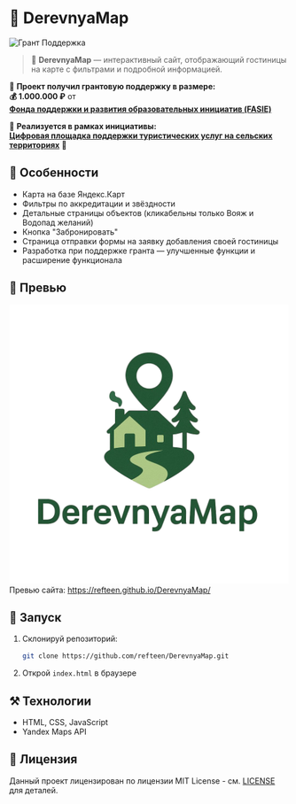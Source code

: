 # 📜 **DerevnyaMap**  

![Грант Поддержка](https://img.shields.io/badge/%F0%9F%8F%86%20Грант%20поддержка-1.000.000₽-brightgreen)  

> 🚀 **DerevnyaMap** — интерактивный сайт, отображающий гостиницы на карте с фильтрами и подробной информацией.  

🔹 **Проект получил грантовую поддержку в размере:**  
**💰 1.000.000 ₽** от  
[**Фонда поддержки и развития образовательных инициатив (FASIE)**](https://fasie.ru/)  

🔹 **Реализуется в рамках инициативы:**  
[**Цифровая площадка поддержки туристических услуг на сельских территориях**](https://pt.2035.university/project/cifrovaa-plosadka-dla-prodvizenia-gostinicnyh-uslug-na-selskih-territoriah) 🌱  

## 🌟 Особенности  

* Карта на базе Яндекс.Карт  
* Фильтры по аккредитации и звёздности  
* Детальные страницы объектов (кликабельны только Вояж и Водопад желаний)  
* Кнопка "Забронировать"  
* Страница отправки формы на заявку добавления своей гостиницы  
* Разработка при поддержке гранта — улучшенные функции и расширение функционала  

## 📸 Превью

![Логотип сайта](preview/derevnyalogo.png)
Превью сайта: https://refteen.github.io/DerevnyaMap/

## 🚀 Запуск

1. Склонируй репозиторий:

   ```bash
   git clone https://github.com/refteen/DerevnyaMap.git
   ```
2. Открой `index.html` в браузере

## ⚒️ Технологии

* HTML, CSS, JavaScript
* Yandex Maps API

## 📄 Лицензия

Данный проект лицензирован по лицензии MIT License - см. [LICENSE](LICENSE) для деталей.
